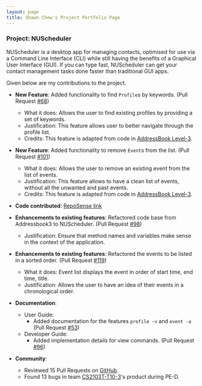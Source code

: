 ```yaml
---
layout: page
title: Shawn Chew's Project Portfolio Page
---
```


<div markdown="block" class="no-num">

### Project: NUScheduler

NUScheduler is a desktop app for managing contacts, optimised for use via a Command Line Interface (CLI) while still having the benefits of a Graphical User Interface (GUI). If you can type fast, NUScheduler can get your contact management tasks done faster than traditional GUI apps.

Given below are my contributions to the project.

* **New Feature**: Added functionality to find `Profile`s by keywords. (Pull Request [#68](https://github.com/AY2223S1-CS2103T-T17-3/tp/pull/68))
  * What it does: Allows the user to find existing profiles by providing a set of keywords.
  * Justification: This feature allows user to better navigate through the profile list.
  * Credits: This feature is adapted from code in [AddressBook Level-3](https://github.com/se-edu/addressbook-level3).

* **New Feature**: Added functionality to remove `Event`s from the list. (Pull Request [#101](https://github.com/AY2223S1-CS2103T-T17-3/tp/pull/101))
  * What it does: Allows the user to remove an existing event from the list of events.
  * Justification: This feature allows to have a clean list of events, without all the unwanted and past events.
  * Credits: This feature is adapted from code in [AddressBook Level-3](https://github.com/se-edu/addressbook-level3).

* **Code contributed**: [RepoSense link](https://nus-cs2103-ay2223s1.github.io/tp-dashboard/?search=shawnchew&breakdown=true)

* **Enhancements to existing features**: Refactored code base from Addressbook3 to NUScheduler. (Pull Request [#98](https://github.com/AY2223S1-CS2103T-T17-3/tp/pull/98))
  * Justification: Ensure that method names and variables make sense in the context of the application.

* **Enhancements to existing features**: Refactored the events to be listed in a sorted order. (Pull Request [#119](https://github.com/AY2223S1-CS2103T-T17-3/tp/pull/119))
    * What it does: Event list displays the event in order of start time, end time, title.
    * Justification: Allows the user to have an idea of their events in a chronological order.

* **Documentation**:
    * User Guide:
        * Added documentation for the features `profile -v` and `event -a` (Pull Request [#53](https://github.com/AY2223S1-CS2103T-T17-3/tp/pull/53))
    * Developer Guide:
        * Added implementation details for view commands. (Pull Request [#96](https://github.com/AY2223S1-CS2103T-T17-3/tp/pull/96))

* **Community**:
    * Reviewed 15 Pull Requests on [GitHub](https://github.com/AY2223S1-CS2103T-T17-3/tp/pulls?q=is%3Apr+is%3Aclosed+-author%3AShawnChew).
    * Found 13 bugs in team [CS2103T-T10-3](https://github.com/shawnchew/ped)'s product during PE-D.

</div>
